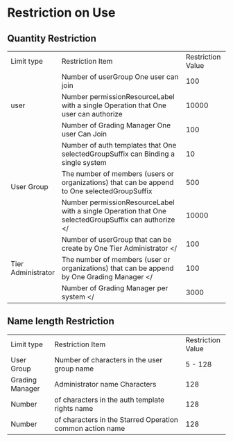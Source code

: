 
 # Restriction on Use

 ## Quantity Restriction

 <table><tbody> 
 <tr><td width="20%">Limit type</td><td width="60%">Restriction Item</td><td width="20%">Restriction Value</td></tr> 
 <tr><td width="20%" rowspan="3">user</td><td width="60%">Number of userGroup One user can join</td><td width="20%">100</td></tr> 
 <tr><td width="60%">Number permissionResourceLabel with a single Operation that One user can authorize</td><td width="20%">10000</td></tr> 
 <tr><td width="60%">Number of Grading Manager One user Can Join</td><td width="20%">100</td></tr> 
 <tr><td width="20%" rowspan="3">User Group</td><td width="60%">Number of auth templates that One selectedGroupSuffix can Binding a single system</td><td width="20%">10</td></tr> 
 <tr><td width="60%">The number of members (users or organizations) that can be append to One selectedGroupSuffix</td><td width="20%">500</td></tr> 
 <tr><td width="60%">Number permissionResourceLabel with a single Operation that One selectedGroupSuffix can authorize &lt;/</td><td width="20%">10000</td></tr> 
 <tr><td width="20%" rowspan="3">Tier Administrator</td><td width="60%">Number of userGroup that can be create by One Tier Administrator &lt;/</td><td width="20%">100</td></tr> 
 <tr><td width="60%">The number of members (user or organizations) that can be append by One Grading Manager &lt;/</td><td width="20%">100</td></tr> 
 <tr><td width="60%">Number of Grading Manager per system &lt;/</td><td width="20%">3000</td></tr> 
 </tbody></table> 


 ## Name length Restriction

 <table><tbody> 
 <tr><td width="20%">Limit type</td><td width="60%">Restriction Item</td><td width="20%">Restriction Value</td></tr> 
 <tr><td width="20%">User Group</td><td width="60%">Number of characters in the user group name</td><td width="20%">5 - 128</td></tr> 
 <tr><td width="20%">Grading Manager</td><td width="60%">Administrator name Characters</td><td width="20%">128</td></tr> 
 <tr><td width="20%">Number</td><td width="60%">of characters in the auth template rights name</td><td width="20%">128</td></tr> 
 <tr><td width="20%">Number</td><td width="60%">of characters in the Starred Operation common action name</td><td width="20%">128</td></tr> 
 </tbody></table> 